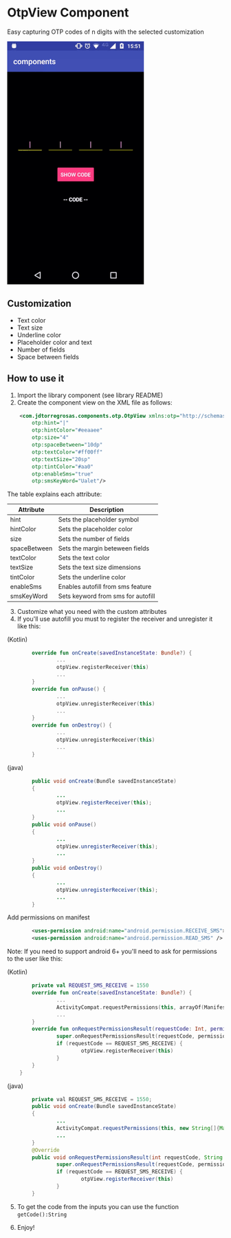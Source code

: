 # OtpView Component
Easy capturing OTP codes of n digits with the selected customization

![otp gif preview](./otpGif.gif)
## Customization
- Text color
- Text size
- Underline color
- Placeholder color and text
- Number of fields
- Space between fields

## How to use it
1. Import the library component (see library README)
2. Create the component view on the XML file as follows:
```xml
    <com.jdtorregrosas.components.otp.OtpView xmlns:otp="http://schemas.android.com/apk/res-auto"
        otp:hint="|"
        otp:hintColor="#eeaaee"
        otp:size="4"
        otp:spaceBetween="10dp"
        otp:textColor="#ff00ff"
        otp:textSize="20sp"
        otp:tintColor="#aa0"
        otp:enableSms="true"
        otp:smsKeyWord="Ualet"/>
```

The table explains each attribute:

|     Attribute     |           Description              |
| ----------------- | ---------------------------------- |
| hint              | Sets the placeholder symbol        |
| hintColor         | Sets the placeholder color         |
| size              | Sets the number of fields          |
| spaceBetween      | Sets the margin beteween fields    |
| textColor         | Sets the text color                |
| textSize          | Sets the text size dimensions      |
| tintColor         | Sets the underline color           |
| enableSms         | Enables autofill from sms feature  |
| smsKeyWord        | Sets keyword from sms for autofill |

3. Customize what you need with the custom attributes
4. If you'll use autofill you must to register the receiver and unregister it like this:

(Kotlin)
```kotlin
        override fun onCreate(savedInstanceState: Bundle?) {
                ...
                otpView.registerReceiver(this)
                ...
        }
        override fun onPause() {
                ...
                otpView.unregisterReceiver(this)
                ...
        }
        override fun onDestroy() {
                ...
                otpView.unregisterReceiver(this)
                ...
        }
```
(java)
```java
        public void onCreate(Bundle savedInstanceState)
        {
                ...
                otpView.registerReceiver(this);
                ...
        }
        public void onPause()
        {
                ...
                otpView.unregisterReceiver(this);
                ...
        }
        public void onDestroy()
        {
                ...
                otpView.unregisterReceiver(this);
                ...
        }
```

Add permissions on manifest

```xml
        <uses-permission android:name="android.permission.RECEIVE_SMS"></uses-permission>
        <uses-permission android:name="android.permission.READ_SMS" />
```
Note:
If you need to support android 6+ you'll need to ask for permissions to the user like this:

(Kotlin)
```kotlin
        private val REQUEST_SMS_RECEIVE = 1550
        override fun onCreate(savedInstanceState: Bundle?) {
                ...
                ActivityCompat.requestPermissions(this, arrayOf(Manifest.permission.RECEIVE_SMS), REQUEST_SMS_RECEIVE)
                ...
        }
        override fun onRequestPermissionsResult(requestCode: Int, permissions: Array<out String>, grantResults: IntArray) {
                super.onRequestPermissionsResult(requestCode, permissions, grantResults)
                if (requestCode == REQUEST_SMS_RECEIVE) {
                        otpView.registerReceiver(this)
                }
        }
    }
```
(java)
```java
        private val REQUEST_SMS_RECEIVE = 1550;
        public void onCreate(Bundle savedInstanceState)
        {
                ...
                ActivityCompat.requestPermissions(this, new String[]{Manifest.permission.RECEIVE_SMS}, REQUEST_SMS_RECEIVE);
                ...
        }
        @Override
        public void onRequestPermissionsResult(int requestCode, String permissions[], int[] grantResults) {
                super.onRequestPermissionsResult(requestCode, permissions, grantResults);
                if (requestCode == REQUEST_SMS_RECEIVE) {
                        otpView.registerReceiver(this)
                }
        }
```

5. To get the code from the inputs you can use the function ```getCode():String```

5. Enjoy!


